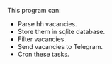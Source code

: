This program can:
<ul>
  <li>Parse hh vacancies.</li>
  <li>Store them in sqlite database.</li>
  <li>Filter vacancies.</li>
  <li>Send vacancies to Telegram.</li>
  <li>Cron these tasks.</li>
</ul>
